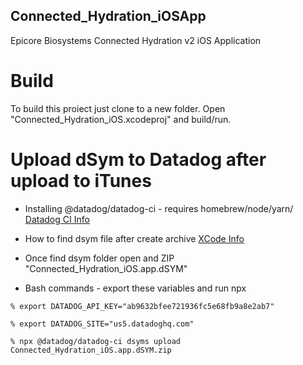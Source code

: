## Connected_Hydration_iOSApp

Epicore Biosystems Connected Hydration v2 iOS Application

# Build

To build this proiect just clone to a new folder. Open "Connected_Hydration_iOS.xcodeproj" and build/run.


# Upload dSym to Datadog after upload to iTunes

- Installing @datadog/datadog-ci - requires homebrew/node/yarn/ [Datadog CI Info](https://www.npmjs.com/package/@datadog/datadog-ci)

- How to find dsym file after create archive [XCode Info](https://stackoverflow.com/questions/7088771/iphone-where-the-dsym-file-is-located-in-crash-report)

- Once find dsym folder open and ZIP "Connected_Hydration_iOS.app.dSYM"

- Bash commands - export these variables and run npx
```
% export DATADOG_API_KEY="ab9632bfee721936fc5e68fb9a8e2ab7"

% export DATADOG_SITE="us5.datadoghq.com"

% npx @datadog/datadog-ci dsyms upload Connected_Hydration_iOS.app.dSYM.zip
```
